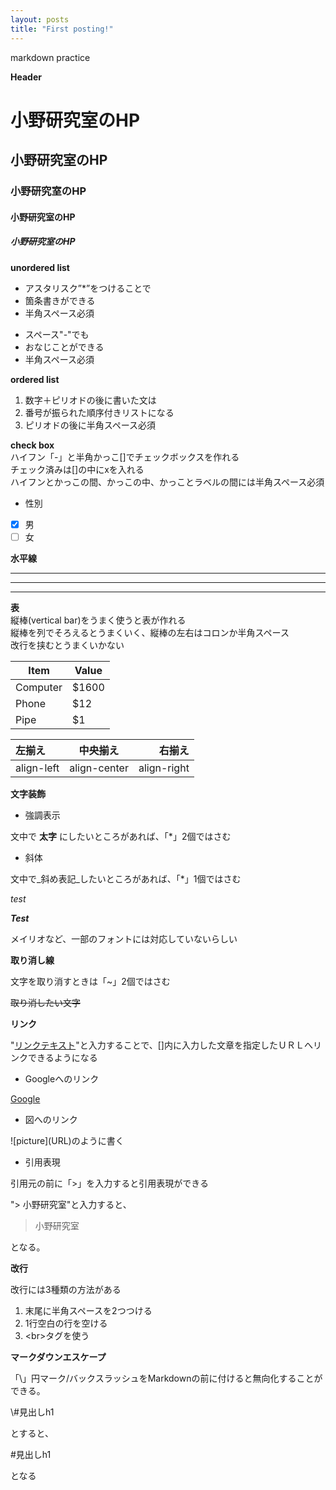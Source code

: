 ```yaml
---
layout: posts
title: "First posting!"
---
```


markdown practice

**Header**
# 小野研究室のHP
## 小野研究室のHP
### 小野研究室のHP
#### 小野研究室のHP
##### 小野研究室のHP

**unordered list**

* アスタリスク”*”をつけることで
* 箇条書きができる
* 半角スペース必須
- スペース"-"でも
- おなじことができる
- 半角スペース必須


**ordered list**

1. 数字＋ピリオドの後に書いた文は
2. 番号が振られた順序付きリストになる
3. ピリオドの後に半角スペース必須


**check box**<br>
ハイフン「-」と半角かっこ[]でチェックボックスを作れる  
チェック済みは[]の中にxを入れる  
ハイフンとかっこの間、かっこの中、かっことラベルの間には半角スペース必須

* 性別
- [x] 男 
- [ ] 女

**水平線**

***

---
___


**表**<br>
縦棒(vertical bar)をうまく使うと表が作れる   
縦棒を列でそろえるとうまくいく、縦棒の左右はコロンか半角スペース  
改行を挟むとうまくいかない


Item      | Value
--------- | -----
Computer  | $1600
Phone     | $12
Pipe      | $1

|  左揃え    |   中央揃え   |     右揃え  |
|:---------- |:------------:| -----------:|
| align-left | align-center | align-right |





**文字装飾**
* 強調表示

文中で **太字** にしたいところがあれば、「*」2個ではさむ

* 斜体

文中で_斜め表記_したいところがあれば、「*」1個ではさむ

*test*

***Test***

メイリオなど、一部のフォントには対応していないらしい

**取り消し線**

文字を取り消すときは「~」2個ではさむ

~~取り消したい文字~~


**リンク**

"[リンクテキスト](URL)"と入力することで、[]内に入力した文章を指定したＵＲＬへリンクできるようになる

* Googleへのリンク

[Google](https://www.google.com\?hl=ja)

* 図へのリンク

\![picture]\(URL)のように書く

* 引用表現

引用元の前に「>」を入力すると引用表現ができる

"> 小野研究室"と入力すると、

> 小野研究室

となる。

**改行**

改行には3種類の方法がある

1. 末尾に半角スペースを2つつける
2. 1行空白の行を空ける
3. \<br>タグを使う 

**マークダウンエスケープ**

「\」円マーク/バックスラッシュをMarkdownの前に付けると無向化することができる。<br/>

\\#見出しh1

とすると、

\#見出しh1

となる









